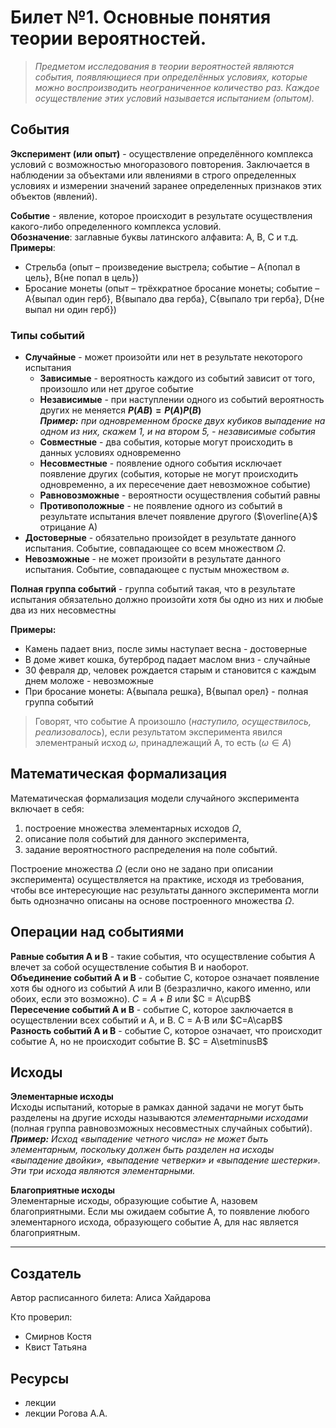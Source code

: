 # Билет №1. Основные понятия теории вероятностей.

> *Предметом исследования в теории вероятностей являются события,  появляющиеся при определённых условиях, которые можно воспроизводить  неограниченное количество раз. Каждое осуществление этих условий  называется испытанием (опытом).*

## События

**Эксперимент (или опыт)** - осуществление определённого комплекса условий с возможностью многоразового повторения. Заключается в наблюдении за объектами или явлениями в строго определенных условиях и измерении значений заранее  определенных признаков этих объектов (явлений).

**Событие** - явление, которое происходит в результате осуществления какого-либо определенного комплекса условий.  
**Обозначение**:  заглавные буквы латинского алфавита: A, B, C и т.д.  
**Примеры**:
- Стрельба (опыт – произведение выстрела; событие – A{попал в цель}, B{не попал в цель}) 
- Бросание монеты  (опыт – трёхкратное бросание монеты; событие – A{выпал один герб}, B{выпало два герба}, C{выпало три герба}, D{не выпал ни один герб}) 

### Типы событий

- **Случайные** - может произойти или нет в результате некоторого испытания
  - **Зависимые** - вероятность каждого из событий зависит от того, произошло или нет другое событие
  - **Независимые** - при наступлении одного из событий вероятность других не меняется **$Р(АВ) = Р(А)Р(В)$**  
    ***Пример:** при одновременном броске двух кубиков выпадение на одном из них, скажем 1, и на втором 5, - независимые события*
  - **Совместные** - два события, которые могут происходить в данных условиях одновременно
  - **Несовместные** - появление одного события исключает появление других (события, которые не могут происходить одновременно, а их пересечение дает невозможное событие)
  - **Равновозможные** - вероятности осуществления событий равны
  - **Противоположные** - не появление одного из событий в результате испытания влечет появление другого ($\overline{А}$  отрицание А)
- **Достоверные** - обязательно произойдет в результате данного  испытания. Событие, совпадающее со всем множеством $\Omega$.
- **Невозможные** - не может произойти в результате данного  испытания. Событие, совпадающее с пустым множеством $\varnothing$.

**Полная группа событий** - группа событий такая, что в результате испытания обязательно должно произойти хотя бы одно из них и любые два из них несовместны

**Примеры:**
- Камень падает вниз, после зимы наступает весна - достоверные
- В доме живет кошка, бутерброд падает маслом вниз - случайные
- 30 февраля др, человек рождается старым и становится  с каждым днем моложе - невозможные
- При бросание монеты: A{выпала решка}, B{выпал орел} - полная группа событий

> Говорят, что событие А произошло (*наступило, осуществилось, реализовалось*), если результатом эксперимента явился элементраный исход $\omega$, принадлежащий А, то есть ($\omega \in A$)

## Математическая формализация
Математическая формализация модели случайного эксперимента включает в себя:
1. построение множества элементарных исходов $\Omega$,
2. описание поля событий для данного эксперимента,
3. задание вероятностного распределения на поле событий.

Построение множества $\Omega$ (если оно не задано при описании эксперимента) осуществляется на практике, исходя из требования, чтобы все интересующие нас результаты данного эксперимента могли быть однозначно описаны на основе построенного множества $\Omega$.


## Операции над событиями

**Равные события A и B** - такие события, что осуществление события A влечет за собой осуществление события В и наоборот.  
**Объединение событий A и B** - событие С, которое означает появление хотя бы одного из событий А или В (безразлично, какого именно, или обоих, если это возможно). $С = А + В$ или $С = А\cupВ$  
**Пересечение событий A и B** - событие  С, которое заключается в осуществлении всех событий и А, и В. С = А$\cdot$В или  $С=А\capВ$  
**Разность событий A и B** - событие С, которое означает, что  происходит событие А, но не происходит событие В. $С = А\setminusВ$

## Исходы
**Элементарные исходы**  
Исходы испытаний, которые в рамках данной задачи не могут быть разделены на другие исходы называются *элементарными исходами* (полная  группа равновозможных несовместных случайных событий).  
***Пример:**  Исход «выпадение четного числа» не может быть элементарным, поскольку  должен быть разделен на исходы «выпадение двойки», «выпадение четверки»  и «выпадение шестерки». Эти три исхода являются элементарными.*

**Благоприятные исходы**  
Элементарные исходы, образующие событие А, назовем благоприятными. Если мы ожидаем событие А, то появление любого элементарного исхода, образующего событие А, для нас является благоприятным. 



---
## Создатель

Автор расписанного билета: Алиса Хайдарова

Кто проверил:
- Смирнов Костя
- Квист Татьяна

## Ресурсы
- лекции
- лекции Рогова А.А.
